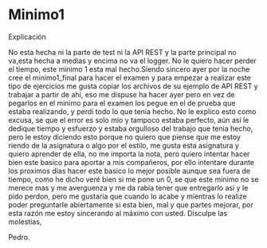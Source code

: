 # Minimo1

Explicación

No esta hecha ni la parte de test ni la API REST y la parte principal no va,esta hecha a 
medias y encima no va el logger. No le quiero hacer perder el tiempo, este minimo 1 esta 
mal hecho.Siendo sincero ayer por la noche cree el minimo1_final para hacer el examen y para empezar a 
realizar este tipo de ejercicios me gusta copiar los archivos de su ejemplo de API REST y 
trabajar a partir de ahí, eso me dispuse ha hacer ayer pero en vez de pegarlos en el minimo
para el examen los pegue en el de prueba que estaba realizando, y perdi todo lo que tenia 
hecho. No le explico esto como excusa, se que el error es solo mio y tampoco estaba perfecto,
aún así le dedique tiempo y esfuerzo y estaba orgulloso del trabajo que tenia hecho, pero le 
estoy diciendo esto porque no quiero que piense que me estoy riendo de la asignatura o algo 
por el estilo, me gusta esta asignatura y quiero aprender de ella, no me importa la nota,
pero quiero intentar hacer bien este basico para aportar a mis compañeros, por ello intentare 
durante los proximos dias hacer este basico lo mejor posible aunque sea fuera de tiempo,
como he dicho veré bien si me pone un 0, se que este minimo no se merece mas y me averguenza y me
da rabia tener que entregarlo asi y le pido perdon, pero me gustaria que cuando lo acabe y mientras lo realize
poder preguntarle abiertamente si esta bien, mal y que partes mejorar, por esta razón me
estoy sincerando al máximo con usted. Disculpe las molestias,

Pedro. 